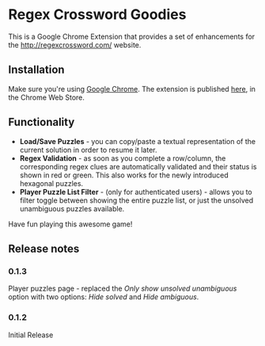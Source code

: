 # Regex Crossword Goodies

This is a Google Chrome Extension that provides a set of enhancements for the http://regexcrossword.com/ website.

## Installation

Make sure you're using [Google Chrome](http://www.google.com/chrome/). The extension is published [here](https://chrome.google.com/webstore/detail/regex-crossword-goodies/cfcmapoondlingnafablpgekhjiedckl), in the Chrome Web Store.

## Functionality

* **Load/Save Puzzles** - you can copy/paste a textual representation of the current solution in order to resume it later.
* **Regex Validation** - as soon as you complete a row/column, the corresponding regex clues are automatically validated and their status is shown in red or green. This also works for the newly introduced hexagonal puzzles.
* **Player Puzzle List Filter** - (only for authenticated users) - allows you to filter toggle between showing the entire puzzle list, or just the unsolved unambiguous puzzles available.
 
Have fun playing this awesome game!

## Release notes

### 0.1.3

Player puzzles page - replaced the *Only show unsolved unambiguous* option with two options: *Hide solved* and *Hide ambiguous*.

### 0.1.2

Initial Release